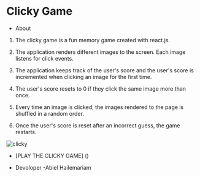 # Clicky Game


* About
1. The clicky game is a fun memory game created with react.js.

2. The application renders different images to the screen. Each image listens for click events.

3. The application keeps track of the user's score and the user's score is incremented when clicking an image for the first time.

4. The user's score resets to 0 if they click the same image more than once.

5. Every time an image is clicked, the images rendered to the page is shuffled  in a random order.

6. Once the user's score is reset after an incorrect guess, the game restarts.

![clicky](https://user-images.githubusercontent.com/55037624/75103495-e7d81000-55c0-11ea-810a-783846444249.gif)

* [PLAY THE CLICKY GAME] ()

* Devoloper 
-Abiel Hailemariam



